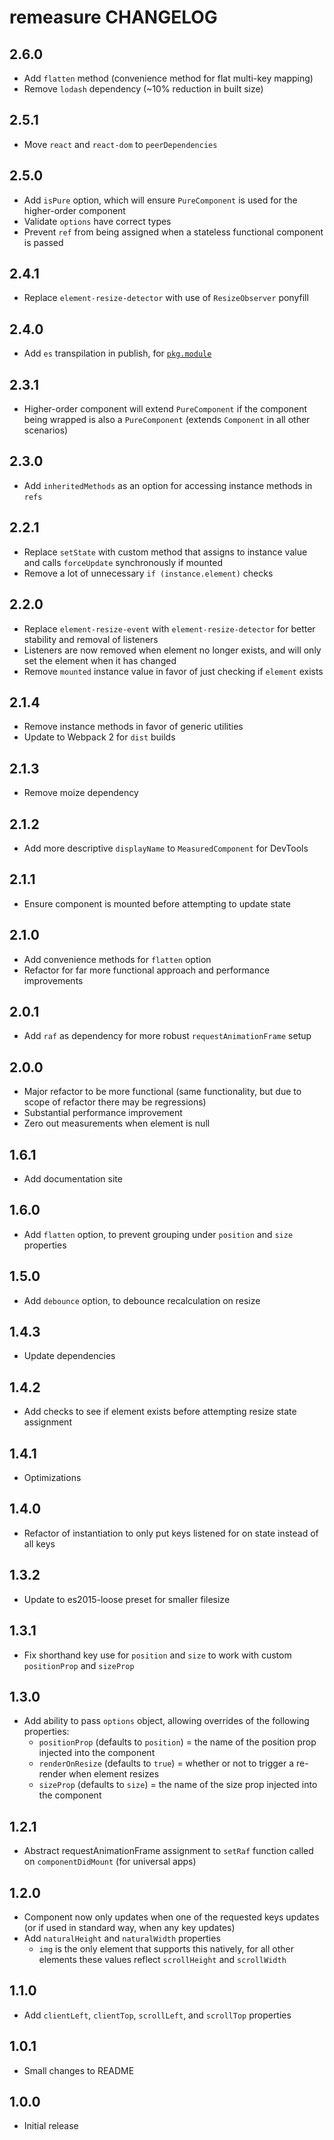 # remeasure CHANGELOG

## 2.6.0

* Add `flatten` method (convenience method for flat multi-key mapping)
* Remove `lodash` dependency (~10% reduction in built size)

## 2.5.1

* Move `react` and `react-dom` to `peerDependencies`

## 2.5.0

* Add `isPure` option, which will ensure `PureComponent` is used for the higher-order component
* Validate `options` have correct types
* Prevent `ref` from being assigned when a stateless functional component is passed

## 2.4.1

* Replace `element-resize-detector` with use of `ResizeObserver` ponyfill

## 2.4.0

* Add `es` transpilation in publish, for [`pkg.module`](https://github.com/rollup/rollup/wiki/pkg.module)

## 2.3.1

* Higher-order component will extend `PureComponent` if the component being wrapped is also a `PureComponent` (extends `Component` in all other scenarios)

## 2.3.0

* Add `inheritedMethods` as an option for accessing instance methods in `refs`

## 2.2.1

* Replace `setState` with custom method that assigns to instance value and calls `forceUpdate` synchronously if mounted
* Remove a lot of unnecessary `if (instance.element)` checks

## 2.2.0

* Replace `element-resize-event` with `element-resize-detector` for better stability and removal of listeners
* Listeners are now removed when element no longer exists, and will only set the element when it has changed
* Remove `mounted` instance value in favor of just checking if `element` exists

## 2.1.4

* Remove instance methods in favor of generic utilities
* Update to Webpack 2 for `dist` builds

## 2.1.3

* Remove moize dependency

## 2.1.2

* Add more descriptive `displayName` to `MeasuredComponent` for DevTools

## 2.1.1

* Ensure component is mounted before attempting to update state

## 2.1.0

* Add convenience methods for `flatten` option
* Refactor for far more functional approach and performance improvements

## 2.0.1

* Add `raf` as dependency for more robust `requestAnimationFrame` setup

## 2.0.0

* Major refactor to be more functional (same functionality, but due to scope of refactor there may be regressions)
* Substantial performance improvement
* Zero out measurements when element is null

## 1.6.1

* Add documentation site

## 1.6.0

* Add `flatten` option, to prevent grouping under `position` and `size` properties

## 1.5.0

* Add `debounce` option, to debounce recalculation on resize

## 1.4.3

* Update dependencies

## 1.4.2

* Add checks to see if element exists before attempting resize state assignment

## 1.4.1

* Optimizations

## 1.4.0

* Refactor of instantiation to only put keys listened for on state instead of all keys

## 1.3.2

* Update to es2015-loose preset for smaller filesize

## 1.3.1

* Fix shorthand key use for `position` and `size` to work with custom `positionProp` and `sizeProp`

## 1.3.0

* Add ability to pass `options` object, allowing overrides of the following properties:
  * `positionProp` (defaults to `position`) = the name of the position prop injected into the component
  * `renderOnResize` (defaults to `true`) = whether or not to trigger a re-render when element resizes
  * `sizeProp` (defaults to `size`) = the name of the size prop injected into the component

## 1.2.1

* Abstract requestAnimationFrame assignment to `setRaf` function called on `componentDidMount` (for universal apps)

## 1.2.0

* Component now only updates when one of the requested keys updates (or if used in standard way, when any key updates)
* Add `naturalHeight` and `naturalWidth` properties
  * `img` is the only element that supports this natively, for all other elements these values reflect `scrollHeight` and `scrollWidth`

## 1.1.0

* Add `clientLeft`, `clientTop`, `scrollLeft`, and `scrollTop` properties

## 1.0.1

* Small changes to README

## 1.0.0

* Initial release

